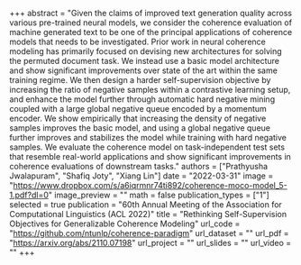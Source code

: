 +++
abstract = "Given the claims of improved text generation quality across various pre-trained neural models, we consider the coherence evaluation of machine generated text to be one of the principal applications of coherence models that needs to be investigated. Prior work in neural coherence modeling has primarily focused on devising new architectures for solving the permuted document task. We instead use a basic model architecture and show significant improvements over state of the art within the same training regime. We then design a harder self-supervision objective by increasing the ratio of negative samples within a contrastive learning setup, and  enhance the model further through automatic hard negative mining coupled with a large global negative queue encoded by a momentum encoder. We show empirically that increasing the density of negative samples improves the basic model, and using a global negative queue further improves and stabilizes the model while training with hard negative samples. We evaluate the coherence model on task-independent test sets that resemble real-world applications and show significant improvements in coherence evaluations of downstream tasks." 
authors = ["Prathyusha Jwalapuram", "Shafiq Joty", "Xiang Lin"]
date = "2022-03-31"
image = "https://www.dropbox.com/s/a6iqrmnr74ti892/coherence-moco-model_5-1.pdf?dl=0"
image_preview = ""
math = false
publication_types = ["1"]
selected = true
publication = "60th Annual Meeting of the Association for Computational Linguistics (ACL 2022)"
title = "Rethinking Self-Supervision Objectives for Generalizable Coherence Modeling"
url_code = "https://github.com/ntunlp/coherence-paradigm"
url_dataset = ""
url_pdf = "https://arxiv.org/abs/2110.07198"
url_project = ""
url_slides = ""
url_video = ""
+++ 